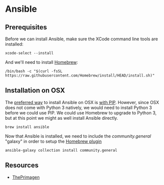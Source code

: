# Ansible

## Prerequisites

Before we can install Ansible, make sure the XCode command line tools are
installed:

```shell
xcode-select --install
```

And we'll need to install [Homebrew](https://brew.sh/):

```shell
/bin/bash -c "$(curl -fsSL https://raw.githubusercontent.com/Homebrew/install/HEAD/install.sh)"
```

## Installation on OSX

The [preferred way](https://docs.ansible.com/ansible/latest/installation_guide/intro_installation.html#installing-ansible-on-macos)
to install Ansible on OSX is [with PIP](https://docs.ansible.com/ansible/latest/installation_guide/intro_installation.html#installing-ansible-with-pip).
However, since OSX does not come with Python 3 natively, we would need to
install Python 3 before we could use PIP. We could use Homebrew to upgrade to
Python 3, but at this point we might as well install Ansible directly.

```shell
brew install ansible
```

Now that Ansible is installed, we need to include the _community.general_
"galaxy" in order to setup the [Homebrew plugin](https://docs.ansible.com/ansible/latest/collections/community/general/homebrew_module.html)

```shell
ansible-galaxy collection install community.general
```

## Resources

- [ThePrimagen](https://github.com/ThePrimeagen/ansible)

